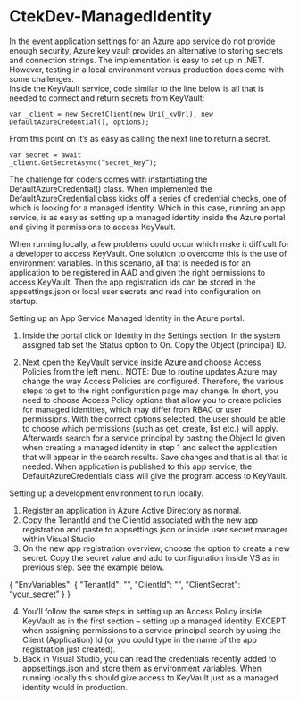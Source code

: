 # CtekDev-ManagedIdentity
In the event application settings for an Azure app service do not provide enough security, Azure key vault provides an alternative to storing secrets and connection strings. The implementation is easy to set up in .NET. However, testing in a local environment versus production does come with some challenges.  
Inside the KeyVault service, code similar to the line below is all that is needed to connect and return secrets from KeyVault:

<code>var _client = new SecretClient(new Uri(_kvUrl), new DefaultAzureCredential(), options);</code>

From this point on it’s as easy as calling the next line to return a secret.

<code>var secret = await _client.GetSecretAsync(“secret_key”);</code>

The challenge for coders comes with instantiating the DefaultAzureCredential() class. When implemented the DefaultAzureCredential class kicks off a series of credential checks, one of which is looking for a managed identity. Which in this case, running an app service, is as easy as setting up a managed identity inside the Azure portal and giving it permissions to access KeyVault. 

When running locally, a few problems could occur which make it difficult for a developer to access KeyVault. One solution to overcome this is the use of environment variables. In this scenario, all that is needed is for an application to be registered in AAD and given the right permissions to access KeyVault. Then the app registration ids can be stored in the appsettings.json or local user secrets and read into configuration on startup.

Setting up an App Service Managed Identity in the Azure portal.

1)	Inside the portal click on Identity in the Settings section. In the system assigned tab set the Status option to On. Copy the Object (principal) ID. 

2)	Next open the KeyVault service inside Azure and choose Access Policies from the left menu. NOTE: Due to routine updates Azure may change the way Access Policies are configured. Therefore, the various steps to get to the right configuration page may change. In short, you need to choose Access Policy options that allow you to create policies for managed identities, which may differ from RBAC or user permissions. With the correct options selected, the user should be able to choose which permissions (such as get, create, list etc.) will apply. Afterwards search for a service principal by pasting the Object Id given when creating a managed identity in step 1 and select the application that will appear in the search results. Save changes and that is all that is needed. When application is published to this app service, the DefaultAzureCredentials class will give the program access to KeyVault. 

Setting up a development environment to run locally.

1)	Register an application in Azure Active Directory as normal. 
2)	Copy the TenantId and the ClientId associated with the new app registration and paste to appsettings.json or inside user secret manager within Visual Studio. 
3)	On the new app registration overview, choose the option to create a new secret. Copy the secret value and add to configuration inside VS as in previous step. See the example below.

{
  "EnvVariables": {
    "TenantId": "<GUID>",
    "ClientId": "<GUID>",
    "ClientSecret": “your_secret”
  }
}

4)	You’ll follow the same steps in setting up an Access Policy inside KeyVault as in the first section – setting up a managed identity. EXCEPT when assigning permissions to a service principal search by using the Client (Application) Id (or you could type in the name of the app registration just created).
5)	Back in Visual Studio, you can read the credentials recently added to appsettings.json and store them as environment variables. When running locally this should give access to KeyVault just as a managed identity would in production.  


  




